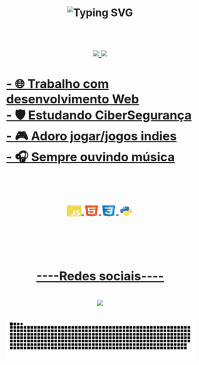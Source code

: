 <h1 align="center">
                              
  ![Typing SVG](https://readme-typing-svg.demolab.com?font=Fira+Code&size=22&pause=1000&random=false&width=435&lines=Olá%2C+Meu+nome+é+Renato+Santos!;Tenho+28+anos;Estou+estudando+CiberSegurança;Sou+Desenvolvedor+Web)
<h1/>
<br>
<div align="center">
  <a href="https://www.linkedin.com/in/renato-32p-santos/" target="_blank">
  <img height="180em" src="https://github-readme-stats.vercel.app/api?username=Renato32s&show_icons=true&theme=dark"/>
  <img height="180em" src="https://github-readme-stats.vercel.app/api/top-langs/?username=Renato32s&layout=compact&theme=dark">
</div>
  

<h3 style="display: inline_block">
- 🌐 Trabalho com desenvolvimento Web
  <br>
- 🛡️ Estudando CiberSegurança
  <br>
- 🎮 Adoro jogar/jogos indies
  <br>
- 🎧 Sempre ouvindo música
  <br>
</h3>

##

<div align="center" style="display: inline_block"><br>
  <img align="center" alt="Renato-Js" height="30" width="40" src="https://raw.githubusercontent.com/devicons/devicon/master/icons/javascript/javascript-plain.svg">
  <img align="center" alt="Renato-HTML" height="30" width="40" src="https://raw.githubusercontent.com/devicons/devicon/master/icons/html5/html5-original.svg">
  <img align="center" alt="Renato-CSS" height="30" width="40" src="https://raw.githubusercontent.com/devicons/devicon/master/icons/css3/css3-original.svg">
  <img align="center" alt="Renato-Python" height="30" width="40" src="https://raw.githubusercontent.com/devicons/devicon/master/icons/python/python-original.svg">
</div>

##
<div align="center" style="display: inline_block"><br>
  <h3>----Redes sociais----</h3>
<a href="https://www.linkedin.com/in/renato-32p-santos/" target="_blank"><img src="https://img.shields.io/badge/-LinkedIn-%230077B5?style=for-the-badge&logo=linkedin&logoColor=white" target="_blank"></a>

![Snake animation](https://github.com/Renato32s/Renato32s/blob/output/github-contribution-grid-snake.svg)
